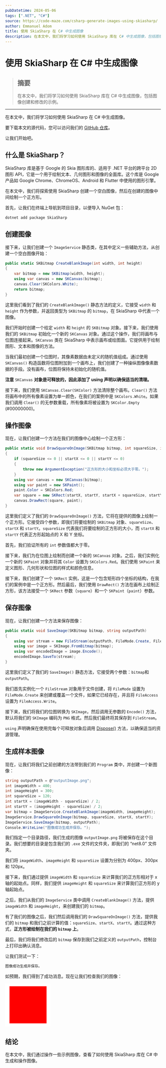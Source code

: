 ```yaml
---
pubDatetime: 2024-05-06
tags: [".NET", "C#"]
source: https://code-maze.com/csharp-generate-images-using-skiasharp/
author: Emmanuel Adom
title: 使用 SkiaSharp 在 C# 中生成图像
description: 在本文中，我们将学习如何使用 SkiaSharp 库在 C# 中生成图像，包括图像创建和修改的示例。
---
```


# 使用 SkiaSharp 在 C# 中生成图像

> ## 摘要
>
> 在本文中，我们将学习如何使用 SkiaSharp 库在 C# 中生成图像，包括图像创建和修改的示例。

---

在本文中，我们将学习如何使用 SkiaSharp 在 C# 中生成图像。

要下载本文的源代码，您可以访问我们的 [GitHub 仓库](https://github.com/CodeMazeBlog/CodeMazeGuides/tree/main/csharp-images/GenerateImagesInCSharpUsingSkiaSharp)。

让我们开始吧。

## 什么是 SkiaSharp？

SkiaSharp 库是基于 Google 的 Skia 图形库的、适用于 .NET 平台的跨平台 2D 图形 API，它是一个用于绘制文本、几何图形和图像的全面库。这个库是 Google 产品如 Google Chrome、ChromeOS、Android 和 Flutter 中使用的图形引擎。

在本文中，我们将探索使用 SkiaSharp 创建一个空白图像，然后在创建的图像中间绘制一个正方形。

首先，让我们在终端上导航到项目目录，以便导入 NuGet 包：

```bash
dotnet add package SkiaSharp
```

## 创建图像

接下来，让我们创建一个 `ImageService` 静态类，在其中定义一些辅助方法，从创建一个空白图像开始：

```csharp
public static SKBitmap CreateBlankImage(int width, int height)
{
    var bitmap = new SKBitmap(width, height);
    using var canvas = new SKCanvas(bitmap);
    canvas.Clear(SKColors.White);
    return bitmap;
}
```

这里我们看到了我们的 `CreateBlankImage()` 静态方法的定义，它接受 `width` 和 `height` 作为参数，并返回类型为 `SKBitmap` 的 `bitmap`，在 SkiaSharp 中代表一个图像。

我们开始时创建一个给定 `width` 和 `height` 的 `SKBitmap` 对象。接下来，我们使用我们的 `SKBitmap` 初始化一个新的 `SKCanvas` 对象。通过这个操作，我们将画布与位图连接起来。`SKCanvas` 类在 SkiaSharp 中表示画布或绘图面。它提供用于绘制图形、文本和图像的方法。

当我们最初创建一个位图时，其像素数据由未定义的随机值组成。通过使用 `SKCanvas()` 构造函数将位图附加到一个画布上，我们创建了一种操纵图像像素数据的手段。没有画布，位图将保持未初始化的随机值。

**注意** `SKCanvas` **对象是可释放的，因此添加了 using 声明以确保适当的清理。**

接下来，我们使用 `SKCanvas.Clear(SKColor)` 方法清除整个画布。`Clear()` 方法将画布中的所有像素设置为单一颜色，在我们的案例中是 `SKColors.White`。如果我们调用 `Clear()` 的无参数重载，所有像素将被设置为 `SKColor.Empty` (#00000000)。

## 操作图像

现在，让我们创建一个方法在我们的图像中心绘制一个正方形：

```csharp
public static void DrawSquareOnImage(SKBitmap bitmap, int squareSize, int startX, int startY)
{
    if (squareSize <= 0 || startX <= 0 || startY <= 0)
    {
        throw new ArgumentException("正方形的大小和坐标必须大于零。");
    }
    using var canvas = new SKCanvas(bitmap);
    using var paint = new SKPaint();
    paint.Color = SKColors.Red;
    var square = new SKRect(startX, startY, startX + squareSize, startY + squareSize);
    canvas.DrawRect(square, paint);
}
```

这里我们定义了我们的 `DrawSquareOnImage()` 方法，它将在提供的图像上绘制一个正方形。它接受四个参数，即我们将要绘制的 `SKBitmap` 对象、`squareSize`、`startX` 和 `startY`。`squareSize` 代表我们将要绘制的正方形的大小，而 `startX` 和 `startY` 代表正方形起始点的 X 和 Y 坐标。

首先，我们验证所有的 `int` 参数值都大于零。

接下来，我们为在位图上绘制而创建一个新的 `SKCanvas` 对象。之后，我们实例化一个新的 `SKPaint` 对象并将其 `Color` 设置为 `SKColors.Red`。我们使用 `SKPaint` 来定义图形、几何形状和位图的样式和颜色信息。

接下来，我们创建了一个 `SKRect` 实例，这是一个包含矩形四个坐标的结构，在我们的案例中是一个正方形。然后最后，我们使用 `DrawRect()` 方法在画布上绘制正方形，该方法接受一个 `SKRect` 参数（`square`）和一个 `SKPaint`（`paint`）参数。

## 保存图像

现在，让我们创建一个方法来保存图像：

```csharp
public static void SaveImage(SKBitmap bitmap, string outputPath)
{
    using var stream = new FileStream(outputPath, FileMode.Create, FileAccess.Write);
    using var image = SKImage.FromBitmap(bitmap);
    using var encodedImage = image.Encode();
    encodedImage.SaveTo(stream);
}
```

这里我们定义了我们的 `SaveImage()` 静态方法，它接受两个参数：`bitmap`和`outputPath`。

我们首先实例化一个 `FileStream` 对象用于文件创建，将 `FileMode` 设置为 `FileMode.Create` 来创建或覆盖一个文件，如果它已经存在，并且将 `FileAccess` 设置为 `FileAccess.Write`。

接下来，我们将我们的位图转换为 `SKImage`，然后调用无参数的 `Encode()` 方法，默认将我们的 `SKImage` 编码为 `PNG` 格式。然后我们最终将其保存到 `FileStream`。

`using` 声明确保在使用完每个可释放对象后调用 [Dispose()](https://code-maze.com/csharp-manage-idisposable-objects/) 方法，以确保适当的资源管理。

## 生成样本图像

现在，让我们将我们之前创建的方法带到我们的 `Program` 类中，并创建一个新图像：

```csharp
string outputPath = @"outputImage.png";
int imageWidth = 400;
int imageHeight = 300;
int squareSize = 120;
int startX = (imageWidth - squareSize) / 2;
int startY = (imageHeight - squareSize) / 2;
var bitmap = ImageService.CreateBlankImage(imageWidth, imageHeight);
ImageService.DrawSquareOnImage(bitmap, squareSize, startX, startY);
ImageService.SaveImage(bitmap, outputPath);
Console.WriteLine("图像成功生成并保存。");
```

我们指定一个目录路径，我们生成的图像 `outputImage.png` 将被保存在这个目录。我们想要的目录是包含我们的 `.exe` 文件的文件夹，即我们的 “net8.0” 文件夹。

我们将 `imageWidth`、`imageHeight` 和 `squareSize` 设置为分别为 400px、300px 和 120px。

接下来，我们通过提供 `imageWidth` 和 `squareSize` 来计算我们的正方形相对于 x 轴的起始点。同样，我们提供 `imageHeight` 和 `squareSize` 来计算我们正方形的 y 轴起始点。

之后，我们从我们的 `ImageService` 类中调用 `CreateBlankImage()` 方法，提供 `imageWidth` 和 `imageHeight`，来创建我们的 `bitmap`。

有了我们的图像之后，我们然后调用我们的 `DrawSquareOnImage()` 方法，提供我们的 `bitmap` 和我们之前计算的值：`squareSize`、`startX`、`startY`。通过这种方式，**正方形被绘制在我们的 `bitmap` 上**。

最后，我们将我们修改后的 `bitmap` 保存到我们之前定义的 `outputPath`，控制台上打印出确认消息。

让我们测试一下：

```bash
图像成功生成并保存。
```

如预期，我们得到了成功消息。现在让我们检查我们的图像：

![使用 SkiaSharp 库生成的图像](../../assets/131/outputImage-1.png)

## 结论

在本文中，我们通过操作一些示例图像，查看了如何使用 SkiaSharp 库在 C# 中生成和操作图像。
